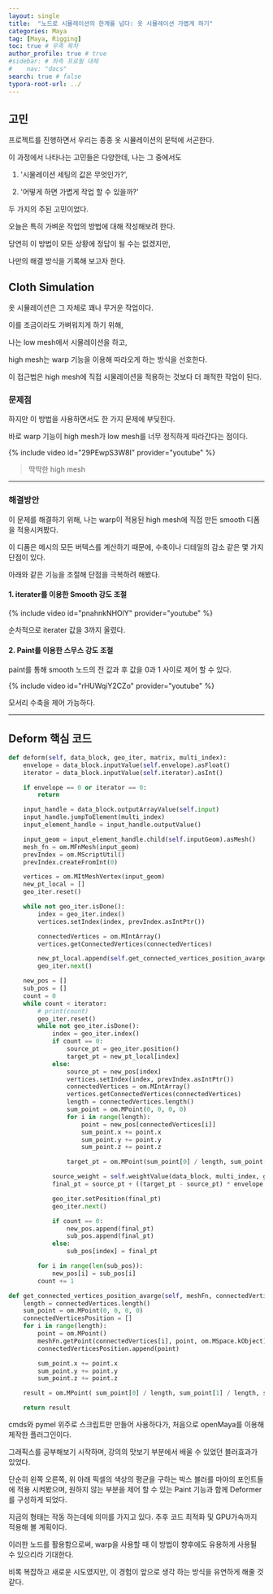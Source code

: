 ```yaml
---
layout: single
title:  "노드로 시뮬레이션의 한계를 넘다: 옷 시뮬레이션 가볍게 하기"
categories: Maya
tag: [Maya, Rigging]
toc: true # 우측 목차
author_profile: true # true
#sidebar: # 좌측 프로필 대체
#    nav: "docs"
search: true # false
typora-root-url: ../
---
```


## 고민

프로젝트를 진행하면서 우리는 종종 옷 시뮬레이션의 문턱에 서곤한다.

이 과정에서 나타나는 고민들은 다양한데, 나는 그 중에서도

1. '시물레이션 세팅의 값은 무엇인가?',

2. '어떻게 하면 가볍게 작업 할 수 있을까?'

두 가지의 주된 고민이었다.

 



오늘은 특히 가벼운 작업의 방법에 대해 작성해보려 한다.

당연히 이 방법이 모든 상황에 정답이 될 수는 없겠지만,

나만의 해결 방식을 기록해 보고자 한다.

 

## Cloth Simulation


옷 시뮬레이션은 그 자체로 꽤나 무거운 작업이다.

이를 조금이라도 가벼워지게 하기 위해,

나는 low mesh에서 시물레이션을 하고,

high mesh는 warp 기능을 이용해 따라오게 하는 방식을 선호한다.

이 접근법은 high mesh에 직접 시물레이션을 적용하는 것보다 더 쾌적한 작업이 된다.

 

### 문제점
하지만 이 방법을 사용하면서도 한 가지 문제에 부딪힌다. 

바로 warp 기능이 high mesh가 low mesh를 너무 정직하게 따라간다는 점이다. 

{% include video id="29PEwpS3W8I" provider="youtube" %}

> 딱딱한 high mesh



---

### 해결방안

이 문제를 해결하기 위해, 나는 warp이 적용된 high mesh에 직접 만든 smooth 디폼을 적용시켜봤다.

이 디폼은 메시의 모든 버텍스를 계산하기 때문에, 수축이나 디테일의 감소 같은 몇 가지 단점이 있다.

아래와 같은 기능을 조절해 단점을 극복하려 해봤다.

#### 1. iterater를 이용한 Smooth 강도 조절

{% include video id="pnahnkNHOlY" provider="youtube" %}

순차적으로 iterater 값을 3까지 올렸다.

#### 2. Paint를 이용한 스무스 강도 조절

  paint를 통해 smooth 노드의 전 값과 후 값을 0과 1 사이로 제어 할 수 있다.

{% include video id="rHUWqiY2CZo" provider="youtube" %}

모서리 수축을 제어 가능하다.

---

## Deform 핵심 코드

``` python
def deform(self, data_block, geo_iter, matrix, multi_index):
    envelope = data_block.inputValue(self.envelope).asFloat()
    iterator = data_block.inputValue(self.iterator).asInt()

    if envelope == 0 or iterator == 0:
        return

    input_handle = data_block.outputArrayValue(self.input)
    input_handle.jumpToElement(multi_index)
    input_element_handle = input_handle.outputValue()

    input_geom = input_element_handle.child(self.inputGeom).asMesh()
    mesh_fn = om.MFnMesh(input_geom)
    prevIndex = om.MScriptUtil()
    prevIndex.createFromInt(0)

    vertices = om.MItMeshVertex(input_geom)
    new_pt_local = []
    geo_iter.reset()

    while not geo_iter.isDone():
        index = geo_iter.index()
        vertices.setIndex(index, prevIndex.asIntPtr())

        connectedVertices = om.MIntArray()
        vertices.getConnectedVertices(connectedVertices)

        new_pt_local.append(self.get_connected_vertices_position_avarge(mesh_fn, connectedVertices))
        geo_iter.next()

    new_pos = []
    sub_pos = []
    count = 0
    while count < iterator:
        # print(count)
        geo_iter.reset()
        while not geo_iter.isDone():
            index = geo_iter.index()
            if count == 0:
                source_pt = geo_iter.position()
                target_pt = new_pt_local[index]
            else:
                source_pt = new_pos[index]
                vertices.setIndex(index, prevIndex.asIntPtr())
                connectedVertices = om.MIntArray()
                vertices.getConnectedVertices(connectedVertices)
                length = connectedVertices.length()
                sum_point = om.MPoint(0, 0, 0, 0)
                for i in range(length):
                    point = new_pos[connectedVertices[i]]
                    sum_point.x += point.x
                    sum_point.y += point.y
                    sum_point.z += point.z

                target_pt = om.MPoint(sum_point[0] / length, sum_point[1] / length, sum_point[2] / length)

            source_weight = self.weightValue(data_block, multi_index, geo_iter.index())
            final_pt = source_pt + ((target_pt - source_pt) * envelope * source_weight)

            geo_iter.setPosition(final_pt)
            geo_iter.next()

            if count == 0:
                new_pos.append(final_pt)
                sub_pos.append(final_pt)
            else:
                sub_pos[index] = final_pt

        for i in range(len(sub_pos)):
            new_pos[i] = sub_pos[i]
        count += 1

def get_connected_vertices_position_avarge(self, meshFn, connectedVertices):
    length = connectedVertices.length()
    sum_point = om.MPoint(0, 0, 0, 0)
    connectedVerticesPosition = []
    for i in range(length):
        point = om.MPoint()
        meshFn.getPoint(connectedVertices[i], point, om.MSpace.kObject)
        connectedVerticesPosition.append(point)

        sum_point.x += point.x
        sum_point.y += point.y
        sum_point.z += point.z

    result = om.MPoint( sum_point[0] / length, sum_point[1] / length, sum_point[2] / length)

    return result
```

cmds와 pymel 위주로 스크립트만 만들어 사용하다가, 처음으로 openMaya를 이용해 제작한 플러그인이다.

 

그래픽스를 공부해보기 시작하며, 강의의 맛보기 부분에서 배울 수 있었던 블러효과가 있었다.

단순히 왼쪽 오른쪽, 위 아래 픽셀의 색상의 평균을 구하는 박스 블러를 마야의 포인트들에 적용 시켜봤으며, 원하지 않는 부분을 제어 할 수 있는 Paint 기능과 함께 Deformer를 구성하게 되었다.

 

지금의 형태는 작동 하는데에 의미를 가지고 있다. 추후 코드 최적화 및 GPU가속까지 적용해 볼 계획이다.



이러한 노드를 활용함으로써, warp을 사용할 때 이 방법이 향후에도 유용하게 사용될 수 있으리라 기대한다. 

비록 복잡하고 새로운 시도였지만, 이 경험이 앞으로 생각 하는 방식을 유연하게 해줄 것 같다.